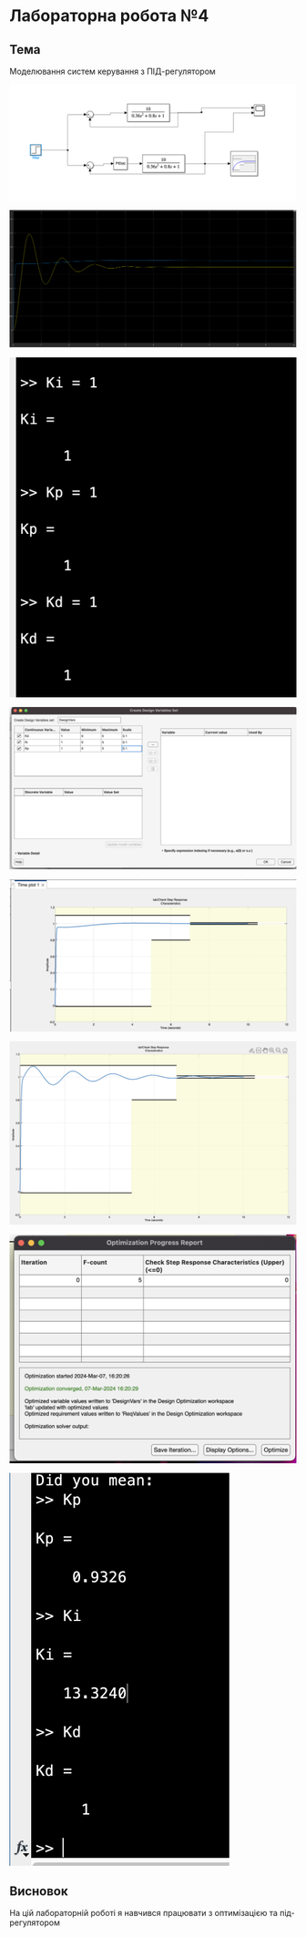 # Лабораторна робота №4

## Тема

Моделювання систем керування з ПІД-регулятором

![Рисунок 1 - Схема](image.png)

![Рисунок 2 - Графіки](image-1.png)

![Рисунок 3 - Ініціалізація змінних](image-2.png)

![Рисунок 4 - Вніс змінних](image-3.png)

![Рисунок 5 - Після оптимізації](image-4.png)

![Рисунок 5 - Після зміни змінних](image-5.png)

![Рисунок 6 - Вікно оптимізації](image-6.png)

![Рисунок 7 - Змінні](image-7.png)

## Висновок

На цій лабораторній роботі я навчився працювати з оптимізацією та під-регулятором